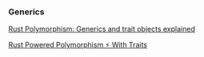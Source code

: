 ### Generics

[Rust Polymorphism: Generics and trait objects explained](https://www.youtube.com/watch?v=ywskA8CoulM)

[Rust Powered Polymorphism ⚡️ With Traits](https://www.youtube.com/watch?v=CHRNj5oubwc)


